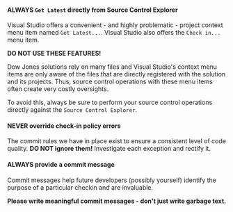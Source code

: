 ﻿#### ALWAYS `Get Latest` directly from Source Control Explorer

Visual Studio offers a convenient - and highly problematic - project context menu item named `Get Latest...`. 
Visual Studio also offers the `Check in...` menu item.

**DO NOT USE THESE FEATURES!**

Dow Jones solutions rely on many files and Visual Studio's context menu items are only aware of the files that are directly registered with the solution and its projects.
Thus, source control operations with these menu items often create very costly oversights.

To avoid this, always be sure to perform your source control operations directly against the `Source Control Explorer`.

#### NEVER override check-in policy errors

The commit rules we have in place exist to ensure a consistent level of code quality. 
**DO NOT ignore them!** Investigate each exception and rectify it.

#### ALWAYS provide a commit message

Commit messages help future developers (possibly yourself) identify the purpose of a particular checkin and are invaluable.

**Please write meaningful commit messages - don't just write garbage text.**